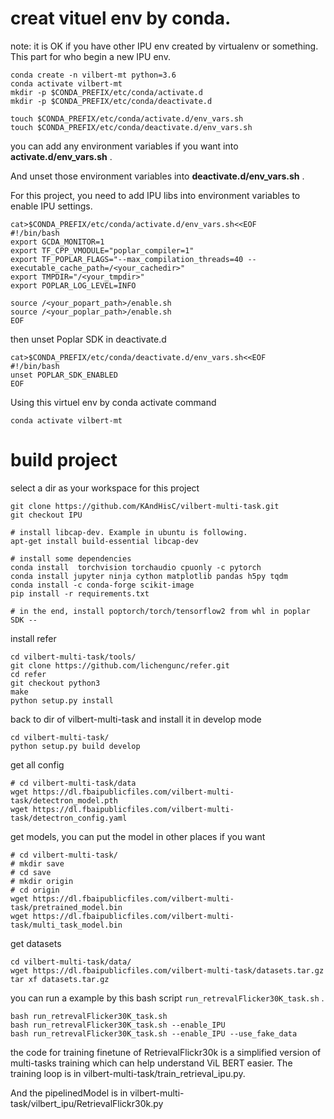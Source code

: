 # creat vituel env by conda. 

note: it is OK if you have other IPU env created by virtualenv or something. This part for who begin a new IPU env.

```
conda create -n vilbert-mt python=3.6
conda activate vilbert-mt
mkdir -p $CONDA_PREFIX/etc/conda/activate.d
mkdir -p $CONDA_PREFIX/etc/conda/deactivate.d

touch $CONDA_PREFIX/etc/conda/activate.d/env_vars.sh
touch $CONDA_PREFIX/etc/conda/deactivate.d/env_vars.sh
```

you can add any environment variables if you want into **activate.d/env_vars.sh** .

And unset those environment variables into **deactivate.d/env_vars.sh** .

For this project, you need to add IPU libs into environment variables to enable IPU settings.

```
cat>$CONDA_PREFIX/etc/conda/activate.d/env_vars.sh<<EOF
#!/bin/bash
export GCDA_MONITOR=1
export TF_CPP_VMODULE="poplar_compiler=1"
export TF_POPLAR_FLAGS="--max_compilation_threads=40 --executable_cache_path=/<your_cachedir>"
export TMPDIR="/<your_tmpdir>"
export POPLAR_LOG_LEVEL=INFO

source /<your_popart_path>/enable.sh
source /<your_poplar_path>/enable.sh
EOF
```
then unset Poplar SDK in deactivate.d
```
cat>$CONDA_PREFIX/etc/conda/deactivate.d/env_vars.sh<<EOF
#!/bin/bash
unset POPLAR_SDK_ENABLED
EOF
```

Using this virtuel env by conda activate command

``` 
conda activate vilbert-mt 
```
# build project

select a dir as your workspace for this project
```
git clone https://github.com/KAndHisC/vilbert-multi-task.git
git checkout IPU

# install libcap-dev. Example in ubuntu is following.
apt-get install build-essential libcap-dev

# install some dependencies
conda install  torchvision torchaudio cpuonly -c pytorch
conda install jupyter ninja cython matplotlib pandas h5py tqdm
conda install -c conda-forge scikit-image
pip install -r requirements.txt

# in the end, install poptorch/torch/tensorflow2 from whl in poplar SDK --
```
install refer
```
cd vilbert-multi-task/tools/
git clone https://github.com/lichengunc/refer.git
cd refer
git checkout python3
make
python setup.py install
```

back to dir of vilbert-multi-task and install it in develop mode

```
cd vilbert-multi-task/
python setup.py build develop
```
get all config
```
# cd vilbert-multi-task/data
wget https://dl.fbaipublicfiles.com/vilbert-multi-task/detectron_model.pth
wget https://dl.fbaipublicfiles.com/vilbert-multi-task/detectron_config.yaml
```
get models, you can put the model in other places if you want
```
# cd vilbert-multi-task/
# mkdir save
# cd save 
# mkdir origin
# cd origin
wget https://dl.fbaipublicfiles.com/vilbert-multi-task/pretrained_model.bin
wget https://dl.fbaipublicfiles.com/vilbert-multi-task/multi_task_model.bin
```
get datasets 
```
cd vilbert-multi-task/data/
wget https://dl.fbaipublicfiles.com/vilbert-multi-task/datasets.tar.gz 
tar xf datasets.tar.gz
```
<!-- you can run a fintune task by following command
```
python train_tasks_ipu.py --bert_model bert-base-uncased --from_pretrained /localdata/takiw/vilbert/save/origin/pretrained_model.bin --output_dir /localdata/takiw/vilbert/save --config_file config/bert_base_6layer_6conect.json --tasks 8 --lr_scheduler 'warmup_linear' --train_iter_gap 4 --task_specific_tokens --save_name flickr30k_finetune_copy 
``` -->

you can run a example by this bash script `run_retrevalFlicker30K_task.sh` .

```
bash run_retrevalFlicker30K_task.sh
bash run_retrevalFlicker30K_task.sh --enable_IPU
bash run_retrevalFlicker30K_task.sh --enable_IPU --use_fake_data
```
the code for training finetune of RetrievalFlickr30k is a simplified version of multi-tasks training which can help understand ViL BERT easier. The training loop is in vilbert-multi-task/train_retrieval_ipu.py.

And the pipelinedModel is in vilbert-multi-task/vilbert_ipu/RetrievalFlickr30k.py



